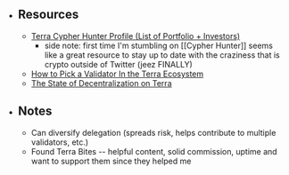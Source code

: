 - ## Resources
    - [Terra Cypher Hunter Profile (List of Portfolio + Investors)](https://www.cypherhunter.com/en/p/terra/)
        - side note: first time I'm stumbling on [[Cypher Hunter]] seems like a great resource to stay up to date with the craziness that is crypto outside of Twitter (jeez FINALLY)
    - [How to Pick a Validator In the Terra Ecosystem](https://mlolalime.medium.com/how-to-pick-a-validator-in-the-terra-luna-ecosystem-fce4c9ea7826)
    - [The State of Decentralization on Terra](https://medium.com/qi-capital/the-state-of-decentralization-on-terra-67eec84df36d)
- ## Notes
    - Can diversify delegation (spreads risk, helps contribute to multiple validators, etc.)
    - Found Terra Bites -- helpful content, solid commission, uptime and want to support them since they helped me
